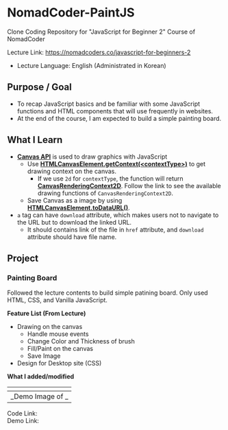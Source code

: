 # NomadCoder-PaintJS

Clone Coding Repository for "JavaScript for Beginner 2" Course of NomadCoder

Lecture Link: https://nomadcoders.co/javascript-for-beginners-2

- Lecture Language: English (Administrated in Korean)

## Purpose / Goal

- To recap JavaScript basics and be familiar with some JavaScript functions
  and HTML components that will use frequently in websites.
- At the end of the course, I am expected to build a simple painting board.

## What I Learn

- [**Canvas API**](https://developer.mozilla.org/en-US/docs/Web/API/Canvas_API)
  is used to draw graphics with JavaScript
  - Use [**HTMLCanvasElement.getContext(\<contextType\>)**](https://developer.mozilla.org/en-US/docs/Web/API/HTMLCanvasElement/getContext) to get drawing context on the canvas.
    - If we use `2d` for `contextType`, the function will return [**CanvasRenderingContext2D**](https://developer.mozilla.org/en-US/docs/Web/API/CanvasRenderingContext2D).
      Follow the link to see the available drawing functions of `CanvasRenderingContext2D`.
  - Save Canvas as a image by using [**HTMLCanvasElement.toDataURL()**](https://developer.mozilla.org/en-US/docs/Web/API/HTMLCanvasElement/toDataURL).
- `a` tag can have `download` attribute, which makes users not to navigate to the URL but to download the linked URL.
  - It should contains link of the file in `href` attribute, and `download` attribute should have file name.

## Project

### Painting Board

Followed the lecture contents to build simple patining board.
Only used HTML, CSS, and Vanilla JavaScript.

**Feature List (From Lecture)**

- Drawing on the canvas
  - Handle mouse events
  - Change Color and Thickness of brush
  - Fill/Paint on the canvas
  - Save Image
- Design for Desktop site (CSS)

**What I added/modified**

|      ![]()       |
| :--------------: |
| _Demo Image of _ |

Code Link:  
Demo Link:

